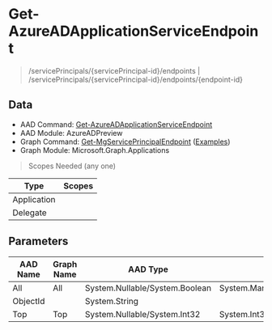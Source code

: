 # Get-AzureADApplicationServiceEndpoint

> /servicePrincipals/{servicePrincipal-id}/endpoints | /servicePrincipals/{servicePrincipal-id}/endpoints/{endpoint-id}

## Data

+ AAD Command: [Get-AzureADApplicationServiceEndpoint](https://docs.microsoft.com/en-us/powershell/module/AzureAD/Get-AzureADApplicationServiceEndpoint?view=azureadps-2.0-preview)
+ AAD Module: AzureADPreview
+ Graph Command: [Get-MgServicePrincipalEndpoint](https://docs.microsoft.com/en-us/powershell/module/Microsoft.Graph.Applications/Get-MgServicePrincipalEndpoint) ([Examples](https://github.com/orgs/msgraph/discussions?discussions_q=Get-MgServicePrincipalEndpoint))
+ Graph Module: Microsoft.Graph.Applications

> Scopes Needed (any one)

|Type|Scopes|
|---|---|
|Application||
|Delegate||

## Parameters

|AAD Name|Graph Name|AAD Type|Graph Type|Infos|
|---|---|---|---|---|
|All|All|System.Nullable/System.Boolean|System.Management.Automation.SwitchParameter||
|ObjectId||System.String|||
|Top|Top|System.Nullable/System.Int32|System.Int32||

